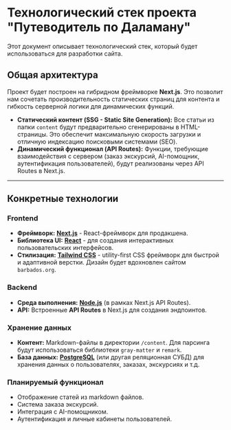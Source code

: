 # Технологический стек проекта "Путеводитель по Даламану"

Этот документ описывает технологический стек, который будет использоваться для разработки сайта.

## Общая архитектура

Проект будет построен на гибридном фреймворке **Next.js**. Это позволит нам сочетать производительность статических страниц для контента и гибкость серверной логики для динамических функций.

- **Статический контент (SSG - Static Site Generation):** Все статьи из папки `content` будут предварительно сгенерированы в HTML-страницы. Это обеспечит максимальную скорость загрузки и отличную индексацию поисковыми системами (SEO).
- **Динамический функционал (API Routes):** Функции, требующие взаимодействия с сервером (заказ экскурсий, AI-помощник, аутентификация пользователей), будут реализованы через API Routes в Next.js.

---

## Конкретные технологии

### Frontend

-   **Фреймворк:** [**Next.js**](https://nextjs.org/) - React-фреймворк для продакшена.
-   **Библиотека UI:** [**React**](https://react.dev/) - для создания интерактивных пользовательских интерфейсов.
-   **Стилизация:** [**Tailwind CSS**](https://tailwindcss.com/) - utility-first CSS фреймворк для быстрой и адаптивной верстки. Дизайн будет вдохновлен сайтом `barbados.org`.

### Backend

-   **Среда выполнения:** [**Node.js**](https://nodejs.org/) (в рамках Next.js API Routes).
-   **API:** Встроенные **API Routes** в Next.js для создания эндпоинтов.

### Хранение данных

-   **Контент:** Markdown-файлы в директории `/content`. Для парсинга будут использоваться библиотеки `gray-matter` и `remark`.
-   **База данных:** [**PostgreSQL**](https://www.postgresql.org/) (или другая реляционная СУБД) для хранения данных о пользователях, заказах, экскурсиях и т.д.

### Планируемый функционал

-   Отображение статей из markdown файлов.
-   Система заказа экскурсий.
-   Интеграция с AI-помощником.
-   Аутентификация и личные кабинеты пользователей. 